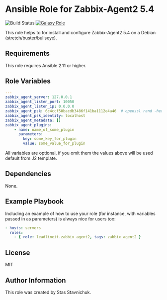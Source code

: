 # Ansible Role for Zabbix-Agent2 5.4

![Build Status](https://github.com/leadlineit/ansible-role-zabbix_agent2/actions/workflows/ansible-galaxy-ci.yml/badge.svg)
[![Galaxy Role](https://img.shields.io/badge/Ansible--Galaxy-leadlineit.zabbix_agent2-blue.svg?logo=ansible&logoColor=white)](https://galaxy.ansible.com/leadlineit/zabbix_agent2/)

This role helps to for install and configure Zabbix-Agent2 5.4 on a Debian (stretch/buster/bullseye).

Requirements
------------

This role requires Ansible 2.11 or higher.

Role Variables
--------------

```yaml
---
zabbix_agent_server: 127.0.0.1
zabbix_agent_listen_port: 10050
zabbix_agent_listen_ip: 0.0.0.0
zabbix_agent_psk: 6c4ccf50bacdb3486f141ba1112e4a46  # openssl rand -hex 16/(32)
zabbix_agent_psk_identity: localhost
zabbix_agent_metadata: []
zabbix_agent_plugins:
    - name: name_of_some_plugin
      parameters:
        key: some_key_for_plugin
        value: some_value_for_plugin
```

All variables are optional, if you omit them the values above will be used default from J2 template.

Dependencies
------------

None.

Example Playbook
----------------

Including an example of how to use your role (for instance, with variables passed in as parameters) is always nice for users too:

```yaml
- hosts: servers
  roles:
    - { role: leadlineit.zabbix_agent2, tags: zabbix_agent2 }
```

License
-------

MIT

Author Information
------------------

This role was created by Stas Stavnichuk.
